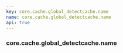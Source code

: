 ```yaml
---
key: core.cache.global_detectcache.name
name: core.cache.global_detectcache.name
api: true
---
```


### core.cache.global_detectcache.name
